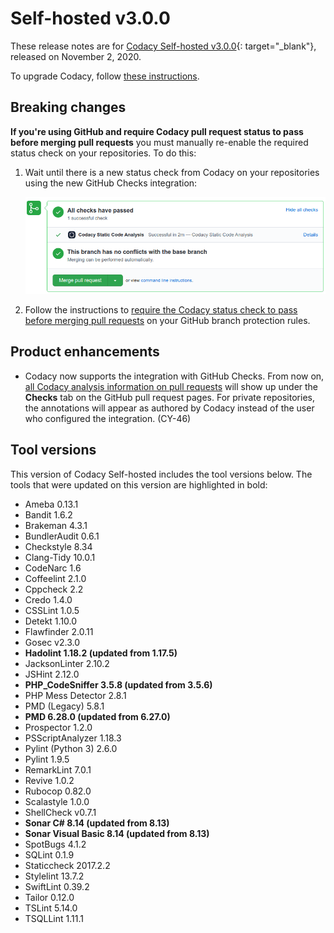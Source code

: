 # Self-hosted v3.0.0

These release notes are for [Codacy Self-hosted v3.0.0](https://github.com/codacy/chart/releases/tag/3.0.0){: target="_blank"}, released on November 2, 2020.

To upgrade Codacy, follow [these instructions](../../chart/maintenance/upgrade.md).

## Breaking changes

**If you're using GitHub and require Codacy pull request status to pass before merging pull requests** you must manually re-enable the required status check on your repositories. To do this:

1.  Wait until there is a new status check from Codacy on your repositories using the new GitHub Checks integration:

    ![Codacy pull request status on GitHub](../../repositories-configure/integrations/images/github-integration-pr-status.png)

1.  Follow the instructions to [require the Codacy status check to pass before merging pull requests](https://docs.codacy.com/v3.0/faq/repositories/how-do-i-set-codacy-as-a-required-check-to-merge-prs/#github) on your GitHub branch protection rules.

## Product enhancements

-   Codacy now supports the integration with GitHub Checks. From now on, [all Codacy analysis information on pull requests](https://docs.codacy.com/v3.0/repositories-configure/integrations/github-integration/#configuring-the-github-integration) will show up under the **Checks** tab on the GitHub pull request pages. For private repositories, the annotations will appear as authored by Codacy instead of the user who configured the integration. (CY-46)

## Tool versions

This version of Codacy Self-hosted includes the tool versions below. The tools that were updated on this version are highlighted in bold:

-   Ameba 0.13.1
-   Bandit 1.6.2
-   Brakeman 4.3.1
-   BundlerAudit 0.6.1
-   Checkstyle 8.34
-   Clang-Tidy 10.0.1
-   CodeNarc 1.6
-   Coffeelint 2.1.0
-   Cppcheck 2.2
-   Credo 1.4.0
-   CSSLint 1.0.5
-   Detekt 1.10.0
-   Flawfinder 2.0.11
-   Gosec v2.3.0
-   **Hadolint 1.18.2 (updated from 1.17.5)**
-   JacksonLinter 2.10.2
-   JSHint 2.12.0
-   **PHP_CodeSniffer 3.5.8 (updated from 3.5.6)**
-   PHP Mess Detector 2.8.1
-   PMD (Legacy) 5.8.1
-   **PMD 6.28.0 (updated from 6.27.0)**
-   Prospector 1.2.0
-   PSScriptAnalyzer 1.18.3
-   Pylint (Python 3) 2.6.0
-   Pylint 1.9.5
-   RemarkLint 7.0.1
-   Revive 1.0.2
-   Rubocop 0.82.0
-   Scalastyle 1.0.0
-   ShellCheck v0.7.1
-   **Sonar C# 8.14 (updated from 8.13)**
-   **Sonar Visual Basic 8.14 (updated from 8.13)**
-   SpotBugs 4.1.2
-   SQLint 0.1.9
-   Staticcheck 2017.2.2
-   Stylelint 13.7.2
-   SwiftLint 0.39.2
-   Tailor 0.12.0
-   TSLint 5.14.0
-   TSQLLint 1.11.1
